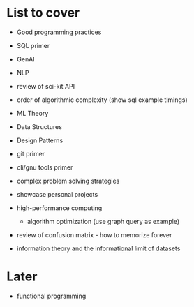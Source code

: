 # List to cover
- Good programming practices
- SQL primer
- GenAI
- NLP

- review of sci-kit API
- order of algorithmic complexity (show sql example timings)
- ML Theory
- Data Structures
- Design Patterns
- git primer
- cli/gnu tools primer
- complex problem solving strategies
- showcase personal projects
- high-performance computing
    - algorithm optimization (use graph query as example)
- review of confusion matrix - how to memorize forever
- information theory and the informational limit of datasets 

# Later
- functional programming
